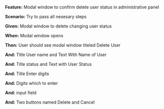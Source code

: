 **Feature:** Modal window to confirm delete user status in administrative panel

**Scenario:** Try to pass all nesesary steps

**Given:** Modal window to delete changing user status

**When:** Modal window opens

**Then:** User should see modal window titeled Delete User

**And:** Title User name and Text With Name of User

**And:** Title status and Text with User Status 

**And:** Title Enter digits 

**And:** Digits which to enter 

**And:** input field

**And:** Two buttons named Delete and Cancel 
